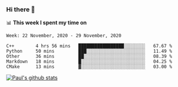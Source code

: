 ### Hi there 👋

📊 **This week I spent my time on**
<!--START_SECTION:waka-->
```text
Week: 22 November, 2020 - 29 November, 2020

C++        4 hrs 56 mins   █████████████████░░░░░░░░   67.67 % 
Python     50 mins         ███░░░░░░░░░░░░░░░░░░░░░░   11.49 % 
Other      36 mins         ██░░░░░░░░░░░░░░░░░░░░░░░   08.39 % 
Markdown   18 mins         █░░░░░░░░░░░░░░░░░░░░░░░░   04.25 % 
CMake      13 mins         ▓░░░░░░░░░░░░░░░░░░░░░░░░   03.00 % 
```
<!--END_SECTION:waka-->


[![Paul's github stats](https://github-readme-stats.vercel.app/api?username=mickeyouyou&theme=dracula&show_icons=true)](https://github.com/anuraghazra/github-readme-stats)
